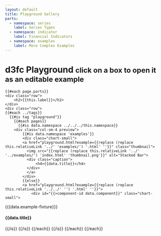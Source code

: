 ```yaml
---
layout: default
title: Playground Gallery
parts:
  - namespace: series
    label: Series Types
  - namespace: indicator
    label: Financial Indicators
  - namespace: examples
    label: More Complex Examples
---
```

<div class="previews container" id="main">
    <div class="row">
        <h1>
            d3fc Playground
            <small>
            click on a box to open it as an editable example
            </small>
        </h1>
    </div>

    {{#each page.parts}}
    <div class="row">
        <h2>{{this.label}}</h2>
    </div>
    <div class="row">
    {{#each ../tags}}
      {{#is tag "playground"}}
        {{#each pages}}
          {{#is data.namespace ../../../this.namespace}}
        <div class="col-sm-4 preview">
            {{#is data.namespace 'examples'}}
            <div class="chart-small">
            <a href="playground.html?example={{replace (replace this.relativeLink '../' 'examples/') '.html' ''}}" class="thumbnail">
              <img src="{{replace (replace this.relativeLink '../' '../examples/') 'index.html' 'thumbnail.png'}}" alt="Stacked Bar">
              <div class="caption">
                  <h4>{{data.title}}</h4>
              </div>
              </a>
            </div>
            {{else}}
            <a href="playground.html?example={{replace (replace this.relativeLink '../../' '') '.html' ''}}">
                <div id="{{>component-id data.component}}" class="chart-small">
{{{data.example-fixture}}}
                    <div class="caption">
                        <h4>{{data.title}}</h4>
                    </div>
                </div>
            </a>
            <script type="text/javascript">
        (function() {
        var f = createFixture('#{{>component-id data.component}}', 800, null, null, function() { return true; });
        var container = f.container, data = f.data
        xScale = f.xScale, yScale = f.yScale,
        height = f.dimensions.height, width = f.dimensions.width;
        {{{data.example-code}}}
        }());
            </script>
            {{/is}}
        </div>
          {{/is}}
        {{/each}}
      {{/is}}
    {{/each}}
    </div>
    {{/each}}
</div>

